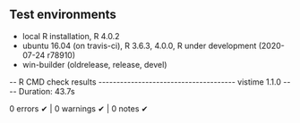 ## Test environments
* local R installation, R 4.0.2
* ubuntu 16.04 (on travis-ci), R 3.6.3, 4.0.0, R under development (2020-07-24 r78910)
* win-builder (oldrelease, release, devel)

-- R CMD check results -------------------------------------- vistime 1.1.0 ----
Duration: 43.7s

0 errors ✔ | 0 warnings ✔ | 0 notes ✔
